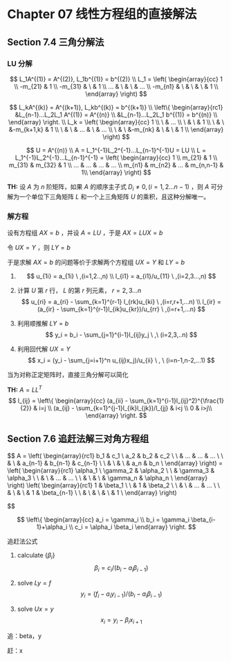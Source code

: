 # Chapter 07 线性方程组的直接解法

## Section 7.4 三角分解法

### LU 分解

$$
L_1A^{(1)} = A^{(2)}, L_1b^{(1)} = b^{(2)}  \\
L_1 = \left(
			\begin{array}{cc}
			1 \\
			-m_{21} & 1 \\
			-m_{31} & \ & 1  \\
			...     & \ & \ & ... \\
			-m_{n1} & \ & \ & \  & 1 \\ 
			\end{array}
			\right)
$$


$$
L_kA^{(k)} = A^{(k+1)}, L_kb^{(k)} = b^{(k+1)}  \\
\left\{
\begin{array}{rc1}
&L_{n-1}...L_2L_1 A^{(1)} = A^{(n)} \\
&L_{n-1}...L_2L_1 b^{(1)} = b^{(n)} \\
\end{array}
\right.
\\
L_k = \left(
			\begin{array}{cc}
			1  \\
			\  & ... \\
			\  & \  & 1  \\
			\  & \  &-m_{k+1,k} & 1 \\
			\  & \  & ...       & \  & ... \\
			\  & \  &-m_{nk}    & \  & \  & 1 \\ 
			\end{array}
			\right)
$$



$$
U = A^{(n)}  \\
A = L_1^{-1}L_2^{-1}...L_{n-1}^{-1}U = LU \\
L = L_1^{-1}L_2^{-1}...L_{n-1}^{-1}
  = \left(
    \begin{array}{cc}
    1 \\
    m_{21} & 1   \\
    m_{31} & m_{32} & 1   \\
    ...    & ...    & ...    & ... \\
    m_{n1} & m_{n2} & ...    & m_{n,n-1} & 1\\
    \end{array}
    \right)
$$


**TH:** 设 $A$ 为 $n$ 阶矩阵，如果 $A$ 的顺序主子式 $D_i \neq 0,(i=1,2...n-1)$ ，则 $A$ 可分解为一个单位下三角矩阵 $L$ 和一个上三角矩阵 $U$ 的乘积，且这种分解唯一。



### 解方程

设有方程组 $AX = b$ ，并设 $A = LU$ ，于是 $AX = LUX = b$

令 $UX = Y$ ，则 $LY = b$  

于是求解 $AX = b$ 的问题等价于求解两个方程组 $UX = Y$ 和 $LY = b$  

1. $$
   u_{1i} = a_{1i} \ ,(i=1,2..,n)  \\
   l_{i1} = a_{i1}/u_{11} \ ,(i=2,3...,n)
   $$

    

2. 计算 $U$ 第 $r$ 行， $L$ 的第 $r$ 列元素， $r=2,3...n$
   $$
   u_{ri} = a_{ri} - \sum_{k=1}^{r-1} l_{rk}u_{ki} \ ,(i=r,r+1,...n)  \\
   l_{ir} = (a_{ir} - \sum_{k=1}^{r-1}l_{ik}u_{kr})/u_{rr} \ ,(i=r+1,...n)
   $$
   

3. 利用顺推解 $LY = b$
   $$
   y_i = b_i - \sum_{j=1}^{i-1}l_{ij}y_j  \ ,\ (i=2,3,..n)
   $$
   

4. 利用回代解 $UX = Y$ 
   $$
   x_i = (y_i - \sum_{j=i+1}^n u_{ij}x_j)/u_{ii}  \ , \ (i=n-1,n-2,...1)
   $$
   



当为对称正定矩阵时，直接三角分解可以简化

**TH:** $A = LL^{T}$
$$
l_{ij} = \left\{
				 \begin{array}{cc}
				 (a_{ii} - \sum_{k=1}^{i-1}l_{ij}^2)^{\frac{1}{2}}  & i=j \\
				 (a_{ij} - \sum_{k=1}^{j-1}l_{ik}l_{jk})/l_{jj}     & i<j \\
				 0 & i>j\\
				 \end{array}
				 \right.
$$


## Section 7.6 追赶法解三对角方程组

$$
A = \left(
		\begin{array}{rc1}
		b_1 & c_1 \\
		a_2 & b_2 & c_2 \\
		\   & ... & ... & ... \\
		\   & \   & a_{n-1} & b_{n-1} & c_{n-1}  \\
		\   & \   & \       & a_n     & b_n  \\
		\end{array}
		\right)
	= \left(
		\begin{array}{rc1}
		\alpha_1 \\
		\gamma_2 & \alpha_2 \\
		\  & \gamma_3 & \alpha_3 \\
		\  & \  & ... & ... \\
		\  & \  & \   & \gamma_n & \alpha_n \\
		\end{array}
		\right)
		\left(
		\begin{array}{rc1}
		1 & \beta_1 \\
		\ & 1 & \beta_2 \\
		\ & \ & ... & ... \\
		\ & \ & \ & 1 & \beta_{n-1} \\
		\ & \ & \ & \ & 1 \\
		\end{array}
		\right)
		
$$


$$
\left\{
\begin{array}{cc}
a_i = \gamma_i \\ 
b_i = \gamma_i \beta_{i-1}+\alpha_i \\
c_i = \alpha_i \beta_i
\end{array}
\right.
$$


追赶法公式

1. calculate $\{\beta_i\}$
   $$
   \beta_i = c_i/(b_i-a_i \beta_{i-1})
   $$

2. solve $Ly = f$ 
   $$
   y_i = (f_i-a_i y_{i-1})/(b_i - a_i\beta_{i-1})
   $$

3. solve $Ux = y$
   $$
   x_i = y_i - \beta_i x_{i+1}
   $$



追：beta，y

赶：x




























